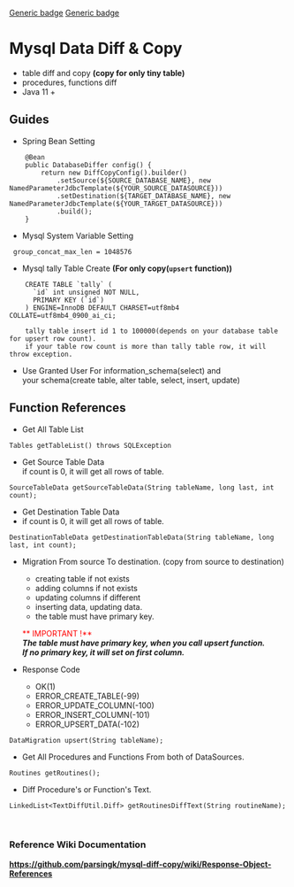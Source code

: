 
[Generic badge](https://img.shields.io/badge/version-1.0.3-success.svg) 
[Generic badge](https://img.shields.io/badge/license-Apache--2.0-orange)

# Mysql Data Diff & Copy

* table diff and copy **(copy for only tiny table)**
* procedures, functions diff   
* Java 11 +


## Guides


* Spring Bean Setting
``` 
    @Bean
    public DatabaseDiffer config() {    
        return new DiffCopyConfig().builder()
            .setSource(${SOURCE_DATABASE_NAME}, new NamedParameterJdbcTemplate(${YOUR_SOURCE_DATASOURCE}))
            .setDestination(${TARGET_DATABASE_NAME}, new NamedParameterJdbcTemplate(${YOUR_TARGET_DATASOURCE}))
            .build();
    }
``` 
    
    
* Mysql System Variable Setting
```   
 group_concat_max_len = 1048576
```   
 
* Mysql tally Table Create **(For only copy(`upsert` function))**
``` 
    CREATE TABLE `tally` (
      `id` int unsigned NOT NULL,
      PRIMARY KEY (`id`)
    ) ENGINE=InnoDB DEFAULT CHARSET=utf8mb4 COLLATE=utf8mb4_0900_ai_ci;

    tally table insert id 1 to 100000(depends on your database table for upsert row count).
    if your table row count is more than tally table row, it will throw exception.
``` 
* Use Granted User For information_schema(select) and   
your schema(create table, alter table, select, insert, update)


## Function References


* Get All Table List
```   
Tables getTableList() throws SQLException
```

* Get Source Table Data  
if count is 0, it will get all rows of table.
```  
SourceTableData getSourceTableData(String tableName, long last, int count);
```


* Get Destination Table Data   
* if count is 0, it will get all rows of table.
```
DestinationTableData getDestinationTableData(String tableName, long last, int count);
```

- Migration From source To destination. (copy from source to destination)    
  - creating table if not exists    
  - adding columns if not exists   
  - updating columns if different
  - inserting data, updating data.   
  - the table must have primary key.

  <span style="color:red">** IMPORTANT !**</span>   
***The table must have primary key, when you call upsert function.***  
***If no primary key, it will set on first column.***  


- Response Code   
  - OK(1)   
  - ERROR_CREATE_TABLE(-99)  
  - ERROR_UPDATE_COLUMN(-100)  
  - ERROR_INSERT_COLUMN(-101)  
  - ERROR_UPSERT_DATA(-102)    
```
DataMigration upsert(String tableName);
```

* Get All Procedures and Functions From both of DataSources.
```
Routines getRoutines();
```    

* Diff Procedure's or Function's Text.
```
LinkedList<TextDiffUtil.Diff> getRoutinesDiffText(String routineName);
```
<br>

### Reference Wiki Documentation
**https://github.com/parsingk/mysql-diff-copy/wiki/Response-Object-References**

<br>
<br>

